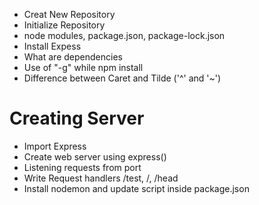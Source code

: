- Creat New Repository
- Initialize Repository
- node modules, package.json, package-lock.json
- Install Expess
- What are dependencies
- Use of "-g" while npm install 
- Difference between Caret and Tilde ('^' and '~')

# Creating Server
- Import Express
- Create web server using express()
- Listening requests from port
- Write Request handlers /test, /, /head
- Install nodemon and update script inside package.json